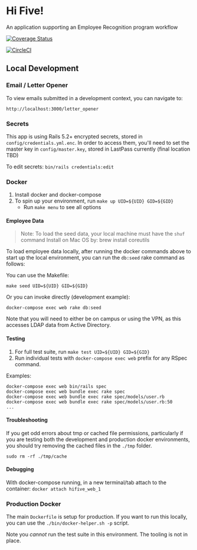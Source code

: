 # Hi Five!
An application supporting an Employee Recognition program workflow

[![Coverage Status](https://coveralls.io/repos/github/ucsdlib/hifive/badge.svg)](https://coveralls.io/github/ucsdlib/hifive)

[![CircleCI](https://circleci.com/gh/ucsdlib/hifive/tree/master.svg?style=svg)](https://circleci.com/gh/ucsdlib/hifive/tree/master)


## Local Development
### Email / Letter Opener
To view emails submitted in a development context, you can navigate to:
```
http://localhost:3000/letter_opener
```
### Secrets
This app is using Rails 5.2+ encrypted secrets, stored in
`config/credentials.yml.enc`. In order to access them, you'll need to set the
master key in `config/master.key`, stored in LastPass currently (final location
TBD)

To edit secrets: `bin/rails credentials:edit`

### Docker
1. Install docker and docker-compose
1. To spin up your environment, run `make up UID=${UID} GID=${GID}`
    - Run `make menu` to see all options

#### Employee Data

> Note: To load the seed data, your local machine must have the `shuf` command
> Install on Mac OS by: brew install coreutils

To load employee data locally, after running the docker commands above to start
up the local environment, you can run the `db:seed` rake command as follows:

You can use the Makefile:

`make seed UID=${UID} GID=${GID}`

Or you can invoke directly (development example):

`docker-compose exec web rake db:seed`

Note that you will need to either be on campus or using the VPN, as this
accesses LDAP data from Active Directory.

#### Testing
1. For full test suite, run `make test UID=${UID} GID=${GID}`
1. Run individual tests with `docker-compose exec web` prefix for any RSpec command.

Examples:
```
docker-compose exec web bin/rails spec
docker-compose exec web bundle exec rake spec
docker-compose exec web bundle exec rake spec/models/user.rb
docker-compose exec web bundle exec rake spec/models/user.rb:50
...
```

#### Troubleshooting
If you get odd errors about tmp or cached file permissions, particularly if you
are testing both the development and production docker environments, you should
try removing the cached files in the `./tmp` folder.

`sudo rm -rf ./tmp/cache`

#### Debugging
With docker-compose running, in a new terminal/tab attach to the container:
`docker attach hifive_web_1`

### Production Docker
The main `Dockerfile` is setup for production. If you want to run this locally,
you can use the `./bin/docker-helper.sh -p` script.

Note you _cannot_ run the test suite in this environment. The tooling is not in place.
